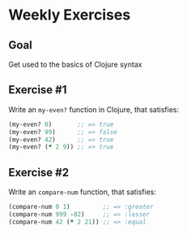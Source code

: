 # Weekly Exercises

## Goal
Get used to the basics of Clojure syntax

## Exercise #1
Write an `my-even?` function in Clojure, that satisfies:

```clojure
(my-even? 0)       ;; => true
(my-even? 99)      ;; => false
(my-even? 42)      ;; => true
(my-even? (* 2 9)) ;; => true
```

## Exercise #2
Write an `compare-num` function, that satisfies:

```clojure
(compare-num 0 1)         ;; => :greater
(compare-num 999 -82)     ;; => :lesser
(compare-num 42 (* 2 21)) ;; => :equal
```